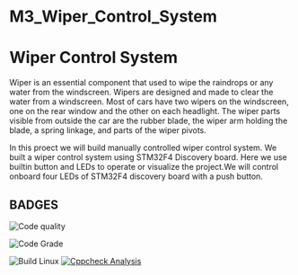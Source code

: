 # M3_Wiper_Control_System

# Wiper Control System
Wiper is an essential component that used to wipe the raindrops or any water from the windscreen. Wipers are designed and made to clear the water from a windscreen. Most of cars have two wipers on the windscreen, one on the rear window and the other on each headlight. The wiper parts visible from outside the car are the rubber blade, the wiper arm holding the blade, a spring linkage, and parts of the wiper pivots. 

In this proect we will build manually controlled wiper control system. We built a wiper control system using STM32F4 Discovery board. Here we use builtin button and LEDs to operate or visualize the project.We will control onboard four LEDs of STM32F4 discovery board with a push button. 


## BADGES
![Code quality](https://api.codiga.io/project/33408/score/svg)

![Code Grade](https://api.codiga.io/project/33408/status/svg)

 ![Build Linux](https://github.com/NISHITHADOKIPARTHI/M3_Wiper_Control_System/actions/workflows/built%20on%20linux.yml/badge.svg)
 [![Cppcheck Analysis](https://github.com/NISHITHADOKIPARTHI/M3_Wiper_Control_System/actions/workflows/Cppcheck%20Analyse.yml/badge.svg)](https://github.com/NISHITHADOKIPARTHI/M3_Wiper_Control_System/actions/workflows/Cppcheck%20Analyse.yml)


